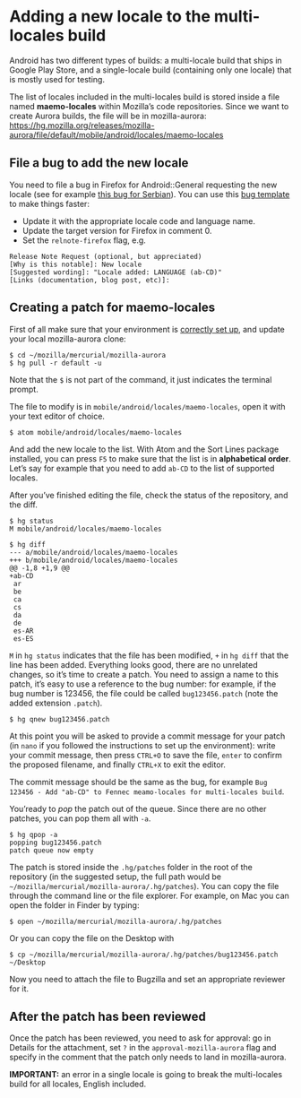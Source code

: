 # Adding a new locale to the multi-locales build
Android has two different types of builds: a multi-locale build that ships in Google Play Store, and a single-locale build (containing only one locale) that is mostly used for testing.

The list of locales included in the multi-locales build is stored inside a file named **maemo-locales** within Mozilla’s code repositories. Since we want to create Aurora builds, the file will be in mozilla-aurora: https://hg.mozilla.org/releases/mozilla-aurora/file/default/mobile/android/locales/maemo-locales

## File a bug to add the new locale
You need to file a bug in Firefox for Android::General requesting the new locale (see for example [this bug for Serbian](https://bugzilla.mozilla.org/show_bug.cgi?id=1262464)). You can use this [bug template] to make things faster:
- Update it with the appropriate locale code and language name.
- Update the target version for Firefox in comment 0.
- Set the `relnote-firefox` flag, e.g.
```
Release Note Request (optional, but appreciated)
[Why is this notable]: New locale
[Suggested wording]: "Locale added: LANGUAGE (ab-CD)"
[Links (documentation, blog post, etc)]:
```

## Creating a patch for maemo-locales
First of all make sure that your environment is [correctly set up](setting_environment.md), and update your local mozilla-aurora clone:
```
$ cd ~/mozilla/mercurial/mozilla-aurora
$ hg pull -r default -u
```
Note that the `$` is not part of the command, it just indicates the terminal prompt.

The file to modify is in `mobile/android/locales/maemo-locales`, open it with your text editor of choice.

```
$ atom mobile/android/locales/maemo-locales
```

And add the new locale to the list. With Atom and the Sort Lines package installed, you can press `F5` to make sure that the list is in **alphabetical order**. Let’s say for example that you need to add `ab-CD` to the list of supported locales.

After you’ve finished editing the file, check the status of the repository, and the diff.

```
$ hg status
M mobile/android/locales/maemo-locales

$ hg diff
--- a/mobile/android/locales/maemo-locales
+++ b/mobile/android/locales/maemo-locales
@@ -1,8 +1,9 @@
+ab-CD
 ar
 be
 ca
 cs
 da
 de
 es-AR
 es-ES
```

`M` in `hg status` indicates that the file has been modified, `+` in `hg diff` that the line has been added. Everything looks good, there are no unrelated changes, so it’s time to create a patch. You need to assign a name to this patch, it’s easy to use a reference to the bug number: for example, if the bug number is 123456, the file could be called `bug123456.patch` (note the added extension `.patch`).

```
$ hg qnew bug123456.patch
```

At this point you will be asked to provide a commit message for your patch (in `nano` if you followed the instructions to set up the environment): write your commit message, then press `CTRL+O` to save the file, `enter` to confirm the proposed filename, and finally `CTRL+X` to exit the editor.

The commit message should be the same as the bug, for example `Bug 123456 - Add "ab-CD" to Fennec meamo-locales for multi-locales build`.

You’ready to *pop* the patch out of the queue. Since there are no other patches, you can pop them all with `-a`.
```
$ hg qpop -a
popping bug123456.patch
patch queue now empty
```

The patch is stored inside the `.hg/patches` folder in the root of the repository (in the suggested setup, the full path would be `~/mozilla/mercurial/mozilla-aurora/.hg/patches`). You can copy the file through the command line or the file explorer. For example, on Mac you can open the folder in Finder by typing:
```
$ open ~/mozilla/mercurial/mozilla-aurora/.hg/patches
```
Or you can copy the file on the Desktop with
```
$ cp ~/mozilla/mercurial/mozilla-aurora/.hg/patches/bug123456.patch ~/Desktop
```

Now you need to attach the file to Bugzilla and set an appropriate reviewer for it.

## After the patch has been reviewed
Once the patch has been reviewed, you need to ask for approval: go in Details for the attachment, set `?` in the `approval‑mozilla‑aurora` flag and specify in the comment that the patch only needs to land in mozilla-aurora.

**IMPORTANT:** an error in a single locale is going to break the multi-locales build for all locales, English included.

[bug template]: https://bugzilla.mozilla.org/enter_bug.cgi?assigned_to=lebedel.delphine%40gmail.com&bug_file_loc=http%3A%2F%2F&bug_ignored=0&bug_severity=normal&bug_status=NEW&cc=francesco.lodolo%40gmail.com&cf_blocking_b2g=---&cf_blocking_fennec=---&cf_fx_iteration=---&cf_fx_points=---&cf_status_b2g_2_0=---&cf_status_b2g_2_0m=---&cf_status_b2g_2_1=---&cf_status_b2g_2_1_s=---&cf_status_b2g_2_2=---&cf_status_b2g_2_2r=---&cf_status_b2g_2_5=---&cf_status_b2g_2_6=---&cf_status_b2g_master=---&cf_status_firefox46=---&cf_status_firefox47=---&cf_status_firefox48=---&cf_status_firefox49=---&cf_status_firefox_esr38=---&cf_status_firefox_esr45=---&cf_tracking_b2g=---&cf_tracking_firefox46=---&cf_tracking_firefox47=---&cf_tracking_firefox48=---&cf_tracking_firefox49=---&cf_tracking_firefox_esr38=---&cf_tracking_firefox_esr45=---&cf_tracking_firefox_relnote=---&cf_tracking_relnote_b2g=---&comment=Please%20add%20the%20LOCALENAME%20%28ab-CD%29%20locale%20to%20maemo-locales%20to%20ship%20it%20in%20the%20Fennec%20multilocale%20APK.%20%0D%0A%0D%0AA%20revision%20has%20been%20signed%20off%20in%20Aurora%2C%20they%27re%20good%20to%20ship%20their%20first%20release%20with%20XX.&component=General&contenttypemethod=autodetect&contenttypeselection=text%2Fplain&defined_groups=1&flag_type-37=X&flag_type-4=X&flag_type-41=X&flag_type-607=X&flag_type-720=X&flag_type-721=X&flag_type-737=X&flag_type-781=X&flag_type-787=X&flag_type-799=X&flag_type-800=X&flag_type-803=X&flag_type-835=X&flag_type-855=X&flag_type-864=X&flag_type-875=X&flag_type-889=X&flag_type-892=X&flag_type-901=X&flag_type-905=X&flag_type-908=X&form_name=enter_bug&maketemplate=Remember%20values%20as%20bookmarkable%20template&op_sys=Unspecified&priority=--&product=Firefox%20for%20Android&rep_platform=Unspecified&short_desc=%20Add%20%22ab-CD%22%20to%20Fennec%20maemo-locales%20for%20the%20multi-locale%20build&target_milestone=---&version=unspecified
